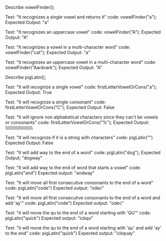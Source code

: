Describe vowelFinder();

Test: "It recognizes a single vowel and returns it"
code: vowelFinder("a");
Expected Output: "a"

Test: "It recognizes an uppercase vowel"
code: vowelFinder("A");
Expected Output: "A"

Test: "It recognizes a vowel in a multi-character word"
code: vowelFinder("cat");
Expected Output: "a"

Test: "It recognizes an uppercase vowel in a multi-character word"
code: vowelFinder("Aardvark");
Expected Output: "A"

Describe pigLatin();

Test: "It will recognize a single vowel"
code: firstLetterVowelOrCons("a");
Expected Output: True

Test: "It will recognize a single consonant"
code: firstLetterVowelOrCons("C");
Expected Output: False

Test: "It will ignore non alphabetical characters since they can't be vowels or consonants"
code: firstLetterVowelOrCons("%");
Expected Output: 
\\\\\\\\\\\\\\\\\\\\\\\\\\\\\\\\\\\\\\\

Test: "It will recognize if it is a string with characters"
code: pigLatin("")
Expected Output: False

Test: "It will add way to the end of a word"
code: pigLatin("dog");
Expected Output; "dogway"

Test: "It will add way to the end of word that starts a vowel"
code: pigLatin("and")
Expected output: "andway"

Test: "It will move all first consecutive consonants to the end of a word"
code: pigLatin("code")
Expected output: "odec" 

Test: "It will move all first consecutive consonants to the end of a word and add 'ay'"
code: pigLatin("code")
Expected output: "odec" 

Test: "it will move the qu to the end of a word starting with 'QU'"
code: pigLatin("quick")
Expected output: "ickqu"

Test: "it will move the qu to the end of a word starting with 'qu' and add 'ay' to the end"
code: pigLatin("quick")
Expected output: "ickquay"







